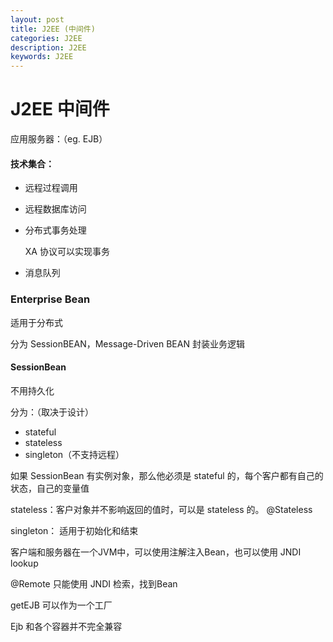 ```yaml
---
layout: post
title: J2EE (中间件)
categories: J2EE
description: J2EE
keywords: J2EE
---
```


# J2EE 中间件

应用服务器：（eg. EJB）

#### 技术集合：

- 远程过程调用

- 远程数据库访问

- 分布式事务处理

  XA 协议可以实现事务

- 消息队列





### Enterprise Bean

适用于分布式

分为 SessionBEAN，Message-Driven BEAN 封装业务逻辑

#### SessionBean

不用持久化

分为：（取决于设计）

- stateful
- stateless
- singleton（不支持远程）

如果 SessionBean 有实例对象，那么他必须是 stateful 的，每个客户都有自己的状态，自己的变量值

stateless：客户对象并不影响返回的值时，可以是 stateless 的。 @Stateless

singleton： 适用于初始化和结束

客户端和服务器在一个JVM中，可以使用注解注入Bean，也可以使用 JNDI lookup

@Remote 只能使用 JNDI 检索，找到Bean

getEJB 可以作为一个工厂

Ejb 和各个容器并不完全兼容